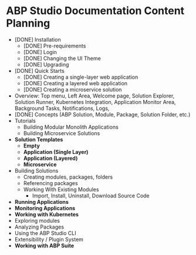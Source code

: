 # ABP Studio Documentation Content Planning

* [DONE] Installation
  * [DONE] Pre-requirements
  * [DONE] Login
  * [DONE] Changing the UI Theme
  * [DONE] Upgrading
* [DONE] Quick Starts
  * [DONE] Creating a single-layer web application
  * [DONE] Creating a layered web application
  * [DONE] Creating a microservice solution
* Overview: Top menu, Left Area, Welcome page, Solution Explorer, Solution Runner, Kubernetes Integration, Application Monitor Area, Background Tasks, Notifications, Logs, 
* [DONE] Concepts (ABP Solution, Module, Package, Solution Folder, etc.)
* Tutorials
  * Building Modular Monolith Applications
  * Building Microservice Solutions
* **Solution Templates**
  * **Empty**
  * **Application (Single Layer)**
  * **Application (Layered)**
  * **Microservice**
* Building Solutions
  * Creating modules, packages, folders
  * Referencing packages
  * Working With Existing Modules
    * Import, Install, Uninstall, Download Source Code
* **Running Applications**
* **Monitoring Applications**
* **Working with Kubernetes**
* Exploring modules
* Analyzing Packages
* Using the ABP Studio CLI
* Extensibility / Plugin System
* **Working with ABP Suite**